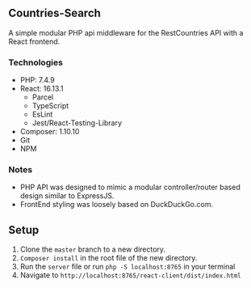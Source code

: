 ## Countries-Search

A simple modular PHP api middleware for the RestCountries API with a React frontend.

### Technologies
* PHP: 7.4.9
* React: 16.13.1
  * Parcel
  * TypeScript
  * EsLint
  * Jest/React-Testing-Library
* Composer: 1.10.10
* Git
* NPM

### Notes

* PHP API was designed to mimic a modular controller/router based design similar to ExpressJS.
* FrontEnd styling was loosely based on DuckDuckGo.com.

## Setup

1. Clone the `master` branch to a new directory.
2. `Composer install` in the root file of the new directory.
3. Run the `server` file or run `php -S localhost:8765` in your terminal
4. Navigate to `http://localhost:8765/react-client/dist/index.html`

